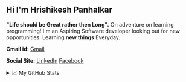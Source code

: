 ## Hi I'm Hrishikesh Panhalkar 
**"Life should be Great rather then Long".**
On adventure on learning programming! 
I'm an Aspiring Software developer looking out for new opportunities.
Learning **new things** Everyday. 

**Gmail id:**
[Gmail](https://www.github.com/hrishikeshpanhalkar7@gmail.com)

**Social Site:**
[LinkedIn](https://www.linkedin.com/in/hrishikesh-panhalkar-0ba64b167/) [Facebook](https://www.facebook.com/HrishikeshPanhalkar/)

  
<details>
  <summary>📈 My GitHub Stats</summary>
  
   ![Hrishikesh Panhalkar Stats](https://github-readme-stats.vercel.app/api?username=hrishikeshpanhalkar&show_icons=true&theme=vision-friendly-dark)
  ![Top Langs](https://github-readme-stats.vercel.app/api/top-langs/?username=CharalambosIoannou&theme=tokyonight)




  





